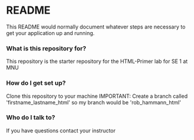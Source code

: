 # README #

This README would normally document whatever steps are necessary to get your application up and running.

### What is this repository for? ###

This repository is the starter repository for the HTML-Primer lab for SE 1 at MNU

### How do I get set up? ###

Clone this repository to your machine
IMPORTANT: Create a branch called 'firstname_lastname_html' so my branch would be 'rob_hammann_html'


### Who do I talk to? ###

If you have questions contact your instructor